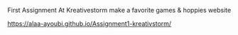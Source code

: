 First Assignment At Kreativestorm 
make a favorite games & hoppies website 


https://alaa-ayoubi.github.io/Assignment1-kreativstorm/
